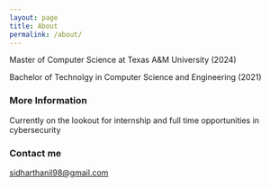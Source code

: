 ```yaml
---
layout: page
title: About
permalink: /about/
---
```


Master of Computer Science at Texas A&M University (2024)

Bachelor of Technolgy in Computer Science and Engineering (2021)

### More Information

Currently on the lookout for internship and full time opportunities in cybersecurity

### Contact me

[sidharthanil98@gmail.com](mailto:sidharthanil98@gmail.com)
